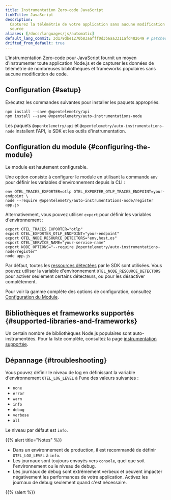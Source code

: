 ```yaml
---
title: Instrumentation Zero-code JavaScript
linkTitle: JavaScript
description:
  Capturez la télémétrie de votre application sans aucune modification du code
  source
aliases: [/docs/languages/js/automatic]
default_lang_commit: 3d179dbe1270b83aafff0d3b6aa3311afd482649 # patched
drifted_from_default: true
---
```


L'instrumentation Zero-code pour JavaScript fournit un moyen d'instrumenter
toute application Node.js et de capturer les données de télémétrie de nombreuses
bibliothèques et frameworks populaires sans aucune modification de code.

## Configuration {#setup}

Exécutez les commandes suivantes pour installer les paquets appropriés.

```shell
npm install --save @opentelemetry/api
npm install --save @opentelemetry/auto-instrumentations-node
```

Les paquets `@opentelemetry/api` et `@opentelemetry/auto-instrumentations-node`
installent l'API, le SDK et les outils d'instrumentation.

## Configuration du module {#configuring-the-module}

Le module est hautement configurable.

Une option consiste à configurer le module en utilisant la commande `env` pour
définir les variables d'environnement depuis la CLI :

```shell
env OTEL_TRACES_EXPORTER=otlp OTEL_EXPORTER_OTLP_TRACES_ENDPOINT=your-endpoint \
node --require @opentelemetry/auto-instrumentations-node/register app.js
```

Alternativement, vous pouvez utiliser `export` pour définir les variables
d'environnement :

```shell
export OTEL_TRACES_EXPORTER="otlp"
export OTEL_EXPORTER_OTLP_ENDPOINT="your-endpoint"
export OTEL_NODE_RESOURCE_DETECTORS="env,host,os"
export OTEL_SERVICE_NAME="your-service-name"
export NODE_OPTIONS="--require @opentelemetry/auto-instrumentations-node/register"
node app.js
```

Par défaut, toutes les [ressources détectées](/docs/languages/js/resources/) par
le SDK sont utilisées. Vous pouvez utiliser la variable d'environnement
`OTEL_NODE_RESOURCE_DETECTORS` pour activer seulement certains détecteurs, ou
pour les désactiver complètement.

Pour voir la gamme complète des options de configuration, consultez
[Configuration du Module](configuration).

## Bibliothèques et frameworks supportés {#supported-libraries-and-frameworks}

Un certain nombre de bibliothèques Node.js populaires sont auto-instrumentées.
Pour la liste complète, consultez la page
[instrumentation supportée](https://github.com/open-telemetry/opentelemetry-js-contrib/tree/e8e3cbdadf439c5bd16dfe5d6fc0714fe0e8235a/metapackages/auto-instrumentations-node/#supported-instrumentations).

## Dépannage {#troubleshooting}

Vous pouvez définir le niveau de log en définissant la variable d'environnement
`OTEL_LOG_LEVEL` à l'une des valeurs suivantes :

- `none`
- `error`
- `warn`
- `info`
- `debug`
- `verbose`
- `all`

Le niveau par défaut est `info`.

{{% alert title="Notes" %}}

- Dans un environnement de production, il est recommandé de définir
  `OTEL_LOG_LEVEL` à `info`.
- Les journaux sont toujours envoyés vers `console`, quel que soit
  l'environnement ou le niveau de debug.
- Les journaux de debug sont extrêmement verbeux et peuvent impacter
  négativement les performances de votre application. Activez les journaux de
  debug seulement quand c'est nécessaire.

{{% /alert %}}
